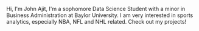 Hi, I'm John Ajit, I'm a sophomore Data Science Student with a minor in Business Administration at Baylor University. I am very interested in sports analytics, especially NBA, NFL and NHL related. Check out my projects!

<!---
john-ajit/john-ajit is a ✨ special ✨ repository because its `README.md` (this file) appears on your GitHub profile.
You can click the Preview link to take a look at your changes.
--->
